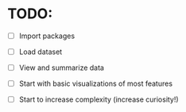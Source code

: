 # TODO:

- [ ] Import packages
- [ ] Load dataset
- [ ] View and summarize data
- [ ] Start with basic visualizations of most features
- [ ] Start to increase complexity (increase curiosity!)


